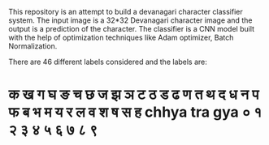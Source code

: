 This repository is an attempt to build a devanagari character classifier system. The input image is a 32*32 Devanagari character image and the output is a prediction of the character. 
The classifier is a CNN model built with the help of optimization techniques like Adam optimizer, Batch Normalization.

There are 46 different labels considered and the labels are:

# क ख ग घ ङ च छ ज झ ञ ट ठ ड ढ ण त थ द ध न प फ ब भ म य र ल व श ष स ह chhya tra gya ० १ २ ३ ४ ५ ६ ७ ८ ९

